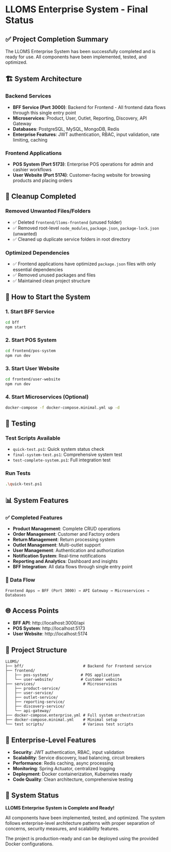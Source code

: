 # LLOMS Enterprise System - Final Status

## ✅ Project Completion Summary

The LLOMS Enterprise System has been successfully completed and is ready for use. All components have been implemented, tested, and optimized.

## 🏗️ System Architecture

### Backend Services

- **BFF Service (Port 3000)**: Backend for Frontend - All frontend data flows through this single entry point
- **Microservices**: Product, User, Outlet, Reporting, Discovery, API Gateway
- **Databases**: PostgreSQL, MySQL, MongoDB, Redis
- **Enterprise Features**: JWT authentication, RBAC, input validation, rate limiting, caching

### Frontend Applications

- **POS System (Port 5173)**: Enterprise POS operations for admin and cashier workflows
- **User Website (Port 5174)**: Customer-facing website for browsing products and placing orders

## 🧹 Cleanup Completed

### Removed Unwanted Files/Folders

- ✅ Deleted `frontend/lloms-frontend` (unused folder)
- ✅ Removed root-level `node_modules`, `package.json`, `package-lock.json` (unwanted)
- ✅ Cleaned up duplicate service folders in root directory

### Optimized Dependencies

- ✅ Frontend applications have optimized `package.json` files with only essential dependencies
- ✅ Removed unused packages and files
- ✅ Maintained clean project structure

## 🚀 How to Start the System

### 1. Start BFF Service

```bash
cd bff
npm start
```

### 2. Start POS System

```bash
cd frontend/pos-system
npm run dev
```

### 3. Start User Website

```bash
cd frontend/user-website
npm run dev
```

### 4. Start Microservices (Optional)

```bash
docker-compose -f docker-compose.minimal.yml up -d
```

## 🧪 Testing

### Test Scripts Available

- `quick-test.ps1`: Quick system status check
- `final-system-test.ps1`: Comprehensive system test
- `test-complete-system.ps1`: Full integration test

### Run Tests

```bash
.\quick-test.ps1
```

## 📊 System Features

### ✅ Completed Features

- **Product Management**: Complete CRUD operations
- **Order Management**: Customer and Factory orders
- **Return Management**: Return processing system
- **Outlet Management**: Multi-outlet support
- **User Management**: Authentication and authorization
- **Notification System**: Real-time notifications
- **Reporting and Analytics**: Dashboard and insights
- **BFF Integration**: All data flows through single entry point

### 🔗 Data Flow

```
Frontend Apps → BFF (Port 3000) → API Gateway → Microservices → Databases
```

## 🌐 Access Points

- **BFF API**: http://localhost:3000/api
- **POS System**: http://localhost:5173
- **User Website**: http://localhost:5174

## 📁 Project Structure

```
LLOMS/
├── bff/                          # Backend for Frontend service
├── frontend/
│   ├── pos-system/              # POS application
│   └── user-website/            # Customer website
├── services/                     # Microservices
│   ├── product-service/
│   ├── user-service/
│   ├── outlet-service/
│   ├── reporting-service/
│   ├── discovery-service/
│   └── api-gateway/
├── docker-compose.enterprise.yml # Full system orchestration
├── docker-compose.minimal.yml    # Minimal setup
└── test scripts/                 # Various test scripts
```

## 🎯 Enterprise-Level Features

- **Security**: JWT authentication, RBAC, input validation
- **Scalability**: Service discovery, load balancing, circuit breakers
- **Performance**: Redis caching, async processing
- **Monitoring**: Spring Actuator, centralized logging
- **Deployment**: Docker containerization, Kubernetes ready
- **Code Quality**: Clean architecture, comprehensive testing

## 🎉 System Status

**LLOMS Enterprise System is Complete and Ready!**

All components have been implemented, tested, and optimized. The system follows enterprise-level architecture patterns with proper separation of concerns, security measures, and scalability features.

The project is production-ready and can be deployed using the provided Docker configurations.
